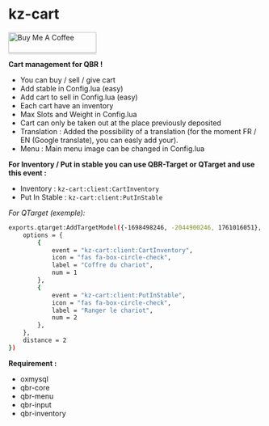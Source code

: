 # kz-cart

<a href="https://www.buymeacoffee.com/dotkz" target="_blank"><img src="https://www.buymeacoffee.com/assets/img/custom_images/orange_img.png" alt="Buy Me A Coffee" style="height: 41px !important;width: 174px !important;box-shadow: 0px 3px 2px 0px rgba(190, 190, 190, 0.5) !important;-webkit-box-shadow: 0px 3px 2px 0px rgba(190, 190, 190, 0.5) !important;" ></a>

**Cart management for QBR !**

- You can buy / sell / give cart
- Add stable in Config.lua (easy)
- Add cart to sell in Config.lua (easy)
- Each cart have an inventory
- Max Slots and Weight in Config.lua
- Cart can only be taken out at the place previously deposited
- Translation : Added the possibility of a translation (for the moment FR / EN (Google translate), you can easly add your).
- Menu : Main menu image can be changed in Config.lua


**For Inventory / Put in stable you can use QBR-Target or QTarget and use this event :**

- Inventory : ``` kz-cart:client:CartInventory ```
- Put In Stable : ``` kz-cart:client:PutInStable ```

*For QTarget (exemple):*
```bash
exports.qtarget:AddTargetModel({-1698498246, -2044900246, 1761016051}, {
	options = {
		{
			event = "kz-cart:client:CartInventory",
			icon = "fas fa-box-circle-check",
			label = "Coffre du chariot",
			num = 1
		},
		{
			event = "kz-cart:client:PutInStable",
			icon = "fas fa-box-circle-check",
			label = "Ranger le chariot",
			num = 2
		},
	},
	distance = 2
})
```

**Requirement :** 
- oxmysql
- qbr-core
- qbr-menu
- qbr-input
- qbr-inventory


